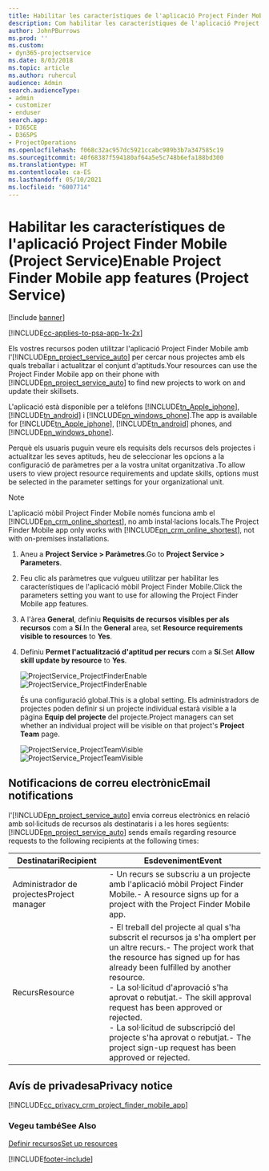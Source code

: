```yaml
---
title: Habilitar les característiques de l'aplicació Project Finder Mobile
description: Com habilitar les característiques de l'aplicació Project Finder Mobile per al Project Service
author: JohnPBurrows
ms.prod: ''
ms.custom:
- dyn365-projectservice
ms.date: 8/03/2018
ms.topic: article
ms.author: ruhercul
audience: Admin
search.audienceType:
- admin
- customizer
- enduser
search.app:
- D365CE
- D365PS
- ProjectOperations
ms.openlocfilehash: f068c32ac957dc5921ccabc989b3b7a347585c19
ms.sourcegitcommit: 40f68387f594180af64a5e5c748b6efa188bd300
ms.translationtype: HT
ms.contentlocale: ca-ES
ms.lasthandoff: 05/10/2021
ms.locfileid: "6007714"
---
```

# <a name="enable-project-finder-mobile-app-features-project-service"></a><span data-ttu-id="f5188-103">Habilitar les característiques de l'aplicació Project Finder Mobile (Project Service)</span><span class="sxs-lookup"><span data-stu-id="f5188-103">Enable Project Finder Mobile app features (Project Service)</span></span>

[!include [banner](../includes/psa-now-project-operations.md)]

[!INCLUDE[cc-applies-to-psa-app-1x-2x](../includes/cc-applies-to-psa-app-1x-2x.md)]

<span data-ttu-id="f5188-104">Els vostres recursos poden utilitzar l'aplicació Project Finder Mobile amb l'[!INCLUDE[pn_project_service_auto](../includes/pn-project-service-auto.md)] per cercar nous projectes amb els quals treballar i actualitzar el conjunt d'aptituds.</span><span class="sxs-lookup"><span data-stu-id="f5188-104">Your resources can use the Project Finder Mobile app on their phone with [!INCLUDE[pn_project_service_auto](../includes/pn-project-service-auto.md)] to find new projects to work on and update their skillsets.</span></span>  
  
 <span data-ttu-id="f5188-105">L'aplicació està disponible per a telèfons [!INCLUDE[tn_Apple_iphone](../includes/tn-apple-iphone.md)], [!INCLUDE[tn_android](../includes/tn-android.md)] i [!INCLUDE[pn_windows_phone](../includes/pn-windows-phone.md)].</span><span class="sxs-lookup"><span data-stu-id="f5188-105">The app is available for [!INCLUDE[tn_Apple_iphone](../includes/tn-apple-iphone.md)], [!INCLUDE[tn_android](../includes/tn-android.md)] phones, and [!INCLUDE[pn_windows_phone](../includes/pn-windows-phone.md)].</span></span>  
    
 <span data-ttu-id="f5188-106">Perquè els usuaris puguin veure els requisits dels recursos dels projectes i actualitzar les seves aptituds, heu de seleccionar les opcions a la configuració de paràmetres per a la vostra unitat organitzativa .</span><span class="sxs-lookup"><span data-stu-id="f5188-106">To allow users to view project resource requirements and update skills, options must be selected in the parameter settings for your organizational unit.</span></span>
  
> [!NOTE]
>  <span data-ttu-id="f5188-107">L'aplicació mòbil Project Finder Mobile només funciona amb el [!INCLUDE[pn_crm_online_shortest](../includes/pn-crm-online-shortest.md)], no amb instal·lacions locals.</span><span class="sxs-lookup"><span data-stu-id="f5188-107">The Project Finder Mobile app only works with [!INCLUDE[pn_crm_online_shortest](../includes/pn-crm-online-shortest.md)], not with on-premises installations.</span></span>  
  
1. <span data-ttu-id="f5188-108">Aneu a **Project Service > Paràmetres**.</span><span class="sxs-lookup"><span data-stu-id="f5188-108">Go to **Project Service > Parameters**.</span></span>  
  
2. <span data-ttu-id="f5188-109">Feu clic als paràmetres que vulgueu utilitzar per habilitar les característiques de l'aplicació mòbil Project Finder Mobile.</span><span class="sxs-lookup"><span data-stu-id="f5188-109">Click the parameters setting you want to use for allowing the Project Finder Mobile app features.</span></span>  
  
3. <span data-ttu-id="f5188-110">A l'àrea **General**, definiu **Requisits de recursos visibles per als recursos** com a **Sí**.</span><span class="sxs-lookup"><span data-stu-id="f5188-110">In the **General** area, set **Resource requirements visible to resources** to **Yes**.</span></span>  
  
4. <span data-ttu-id="f5188-111">Definiu **Permet l'actualització d'aptitud per recurs** com a **Sí**.</span><span class="sxs-lookup"><span data-stu-id="f5188-111">Set **Allow skill update by resource** to **Yes**.</span></span>  
  
   <span data-ttu-id="f5188-112">![ProjectService_ProjectFinderEnable](../psa/media/project-service-project-finder-enable.png "ProjectService_ProjectFinderEnable")</span><span class="sxs-lookup"><span data-stu-id="f5188-112">![ProjectService_ProjectFinderEnable](../psa/media/project-service-project-finder-enable.png "ProjectService_ProjectFinderEnable")</span></span>  
  
   <span data-ttu-id="f5188-113">És una configuració global.</span><span class="sxs-lookup"><span data-stu-id="f5188-113">This is a global setting.</span></span> <span data-ttu-id="f5188-114">Els administradors de projectes poden definir si un projecte individual estarà visible a la pàgina **Equip del projecte** del projecte.</span><span class="sxs-lookup"><span data-stu-id="f5188-114">Project managers can set whether an individual project will be visible on that project's **Project Team** page.</span></span>  
  
   <span data-ttu-id="f5188-115">![ProjectService_ProjectTeamVisible](../psa/media/project-service-project-team-visible.png "ProjectService_ProjectTeamVisible")</span><span class="sxs-lookup"><span data-stu-id="f5188-115">![ProjectService_ProjectTeamVisible](../psa/media/project-service-project-team-visible.png "ProjectService_ProjectTeamVisible")</span></span>  
  
## <a name="email-notifications"></a><span data-ttu-id="f5188-116">Notificacions de correu electrònic</span><span class="sxs-lookup"><span data-stu-id="f5188-116">Email notifications</span></span>  
 <span data-ttu-id="f5188-117">l'[!INCLUDE[pn_project_service_auto](../includes/pn-project-service-auto.md)] envia correus electrònics en relació amb sol·licituds de recursos als destinataris i a les hores següents:</span><span class="sxs-lookup"><span data-stu-id="f5188-117">[!INCLUDE[pn_project_service_auto](../includes/pn-project-service-auto.md)] sends emails regarding resource requests to the following recipients at the following times:</span></span>  
  
|<span data-ttu-id="f5188-118">Destinatari</span><span class="sxs-lookup"><span data-stu-id="f5188-118">Recipient</span></span>|<span data-ttu-id="f5188-119">Esdeveniment</span><span class="sxs-lookup"><span data-stu-id="f5188-119">Event</span></span>|  
|---------------|-----------|  
|<span data-ttu-id="f5188-120">Administrador de projectes</span><span class="sxs-lookup"><span data-stu-id="f5188-120">Project manager</span></span>|<span data-ttu-id="f5188-121">- Un recurs se subscriu a un projecte amb l'aplicació mòbil Project Finder Mobile.</span><span class="sxs-lookup"><span data-stu-id="f5188-121">- A resource signs up for a project with the Project Finder Mobile app.</span></span>|  
|<span data-ttu-id="f5188-122">Recurs</span><span class="sxs-lookup"><span data-stu-id="f5188-122">Resource</span></span>|<span data-ttu-id="f5188-123">- El treball del projecte al qual s'ha subscrit el recursos ja s'ha omplert per un altre recurs.</span><span class="sxs-lookup"><span data-stu-id="f5188-123">- The project work that the resource has signed up for has already been fulfilled by another resource.</span></span><br /><span data-ttu-id="f5188-124">- La sol·licitud d'aprovació s'ha aprovat o rebutjat.</span><span class="sxs-lookup"><span data-stu-id="f5188-124">- The skill approval request has been approved or rejected.</span></span><br /><span data-ttu-id="f5188-125">- La sol·licitud de subscripció del projecte s'ha aprovat o rebutjat.</span><span class="sxs-lookup"><span data-stu-id="f5188-125">- The project sign-up request has been approved or rejected.</span></span>|  
  
## <a name="privacy-notice"></a><span data-ttu-id="f5188-126">Avís de privadesa</span><span class="sxs-lookup"><span data-stu-id="f5188-126">Privacy notice</span></span>  
 [!INCLUDE[cc_privacy_crm_project_finder_mobile_app](../includes/cc-privacy-crm-project-finder-mobile-app.md)]  
  
### <a name="see-also"></a><span data-ttu-id="f5188-127">Vegeu també</span><span class="sxs-lookup"><span data-stu-id="f5188-127">See Also</span></span>  
 [<span data-ttu-id="f5188-128">Definir recursos</span><span class="sxs-lookup"><span data-stu-id="f5188-128">Set up resources</span></span>](../psa/set-up-resources.md)


[!INCLUDE[footer-include](../includes/footer-banner.md)]
